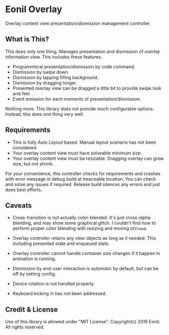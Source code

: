 #  Eonil Overlay

Overlay content view presentation/dismission management controller.


What is This?
----------------
This does only one thing. Manages presentation and dismission of *overlay* information view.
This includes these features.

- Programmtical presentation/dismissoin by code command.
- Dismission by swipe down.
- Dismission by tapping filling background.
- Dismission by dragging longer.
- Presented overlay view can be dragged a little bit to provide swipe look and feel.
- Event emission for each moments of presentation/dismission.

Nothing more. This library does not provide much configurable options. Instead, this does one thing very well.

Requirements
-----------------
- This is fully *Auto Layout* based. Manual layout scenario has not been considered.
- Your overlay content view must have solveable minimum size.
- Your overlay content view must be resizable. Dragging overlay can grow size, but not shrink.

For your convenience, this controller checks for requirements and crashes with error message
in debug build at treaceable location. You can check and solve any issues if required. Release build
silences any errors and just does best efforts.

Caveats
----------
- Cross-transition is not actually color-blended. It's just cross-alpha blending, and may show some graphical
  glitch. I couldn't find how to perform proper color blending with resizing and moving `UIView`s. 

- Overlay controller retains any view objects as long as it needed. This including presented state and enqueued
  state.
  
- Overlay controller cannot handle container size changes if it happen in animation is running.

- Dismission by end-user interaction is automatic by default, but can be off by setting config.

- Device rotation is not handled properly. 

- Keyboard kicking in has not been addressed.



Credit & License
--------------------
Use of this library is allowed under "MIT License".
Copyright(c) 2018 Eonil. All rights reserved.
